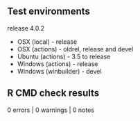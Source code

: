## Test environments

release 4.0.2

* OSX (local) - release
* OSX (actions) - oldrel, release and devel
* Ubuntu (actions) - 3.5 to release
* Windows (actions) - release
* Windows (winbuilder) - devel

## R CMD check results

0 errors | 0 warnings | 0 notes
